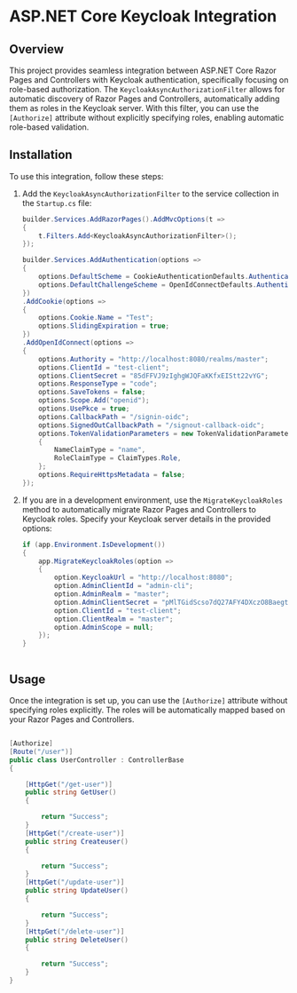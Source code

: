# ASP.NET Core Keycloak Integration

## Overview

This project provides seamless integration between ASP.NET Core Razor Pages and Controllers with Keycloak authentication, specifically focusing on role-based authorization. The `KeycloakAsyncAuthorizationFilter` allows for automatic discovery of Razor Pages and Controllers, automatically adding them as roles in the Keycloak server. With this filter, you can use the `[Authorize]` attribute without explicitly specifying roles, enabling automatic role-based validation.

## Installation

To use this integration, follow these steps:

1. Add the `KeycloakAsyncAuthorizationFilter` to the service collection in the `Startup.cs` file:

    ```csharp
    builder.Services.AddRazorPages().AddMvcOptions(t =>
    {
        t.Filters.Add<KeycloakAsyncAuthorizationFilter>();
    });

    builder.Services.AddAuthentication(options =>
    {
        options.DefaultScheme = CookieAuthenticationDefaults.AuthenticationScheme;
        options.DefaultChallengeScheme = OpenIdConnectDefaults.AuthenticationScheme;
    })
    .AddCookie(options =>
    {
        options.Cookie.Name = "Test";
        options.SlidingExpiration = true;
    })
    .AddOpenIdConnect(options =>
    {
        options.Authority = "http://localhost:8080/realms/master";
        options.ClientId = "test-client";
        options.ClientSecret = "85dFFVJ9zIghgWJQFaKKfxEIStt22vYG";
        options.ResponseType = "code";
        options.SaveTokens = false;
        options.Scope.Add("openid");
        options.UsePkce = true;
        options.CallbackPath = "/signin-oidc";
        options.SignedOutCallbackPath = "/signout-callback-oidc";
        options.TokenValidationParameters = new TokenValidationParameters
        {
            NameClaimType = "name",
            RoleClaimType = ClaimTypes.Role,
        };
        options.RequireHttpsMetadata = false;
    });
    ```

2. If you are in a development environment, use the `MigrateKeycloakRoles` method to automatically migrate Razor Pages and Controllers to Keycloak roles. Specify your Keycloak server details in the provided options:

    ```csharp
    if (app.Environment.IsDevelopment())
    {
        app.MigrateKeycloakRoles(option =>
        {
            option.KeycloakUrl = "http://localhost:8080";
            option.AdminClientId = "admin-cli";
            option.AdminRealm = "master";
            option.AdminClientSecret = "pMlTGidScso7dQ27AFY4DXczO8Baegtr";
            option.ClientId = "test-client";
            option.ClientRealm = "master";
            option.AdminScope = null;
        });
    }


    
    ```



## Usage

Once the integration is set up, you can use the `[Authorize]` attribute without specifying roles explicitly. The roles will be automatically mapped based on your Razor Pages and Controllers.

```csharp

[Authorize]
[Route("/user")]
public class UserController : ControllerBase
{

    [HttpGet("/get-user")]
    public string GetUser()
    {

        return "Success";
    }
    [HttpGet("/create-user")]
    public string Createuser()
    {

        return "Success";
    }
    [HttpGet("/update-user")]
    public string UpdateUser()
    {

        return "Success";
    }
    [HttpGet("/delete-user")]
    public string DeleteUser()
    {

        return "Success";
    }
}
  ```
